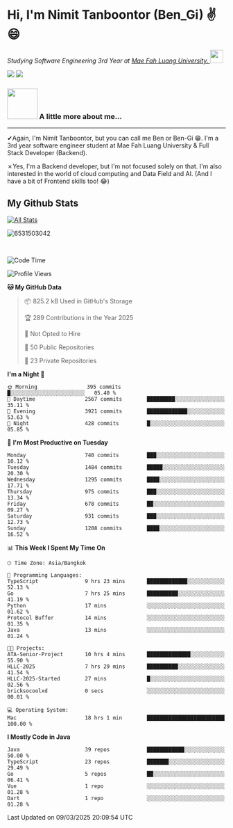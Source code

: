 # Hi, I'm Nimit Tanboontor (Ben_Gi) ✌😄
<p><em>Studying Software Engineering 3rd Year at <a href="https://en.mfu.ac.th/home.html"> Mae Fah Luang University.
</a><img src="https://media.giphy.com/media/WUlplcMpOCEmTGBtBW/giphy.gif" width="30"> </em></p>


[![](https://img.shields.io/badge/linkedin-%230077B5.svg?style=for-the-badge&logo=linkedin)]([https://www.linkedin.com/in/thanaphoom-babparn/](https://www.linkedin.com/in/nimit-tanbooutor-798139246/))
[![](https://img.shields.io/badge/Medium-12100E?style=for-the-badge&logo=medium&logoColor=white)](https://medium.com/@nimittanbooutor)

### <img src="https://media.giphy.com/media/VgCDAzcKvsR6OM0uWg/giphy.gif" width="70"> A little more about me...  

<hr> <!-- Horizontal line -->

&#10004;Again, I'm Nimit Tanboontor, but you can call me Ben or Ben-Gi 😁. I'm a 3rd year software engineer student at Mae Fah Luang University & Full Stack Developer (Backend).

&#10007;Yes, I'm a Backend developer, but I'm not focused solely on that. I'm also interested in the world of cloud computing and Data Field and AI. (And I have a bit of Frontend skills too! 😂)


## My Github Stats

[![All Stats](https://github-readme-stats.vercel.app/api?username=6531503042&show_icons=true&theme=algolia)](https://github.com/6531503042)

<p><img align="center" src="https://github-readme-streak-stats.herokuapp.com/?user=6531503042&" alt="6531503042" /></p>

<br />


<!--START_SECTION:waka-->
![Code Time](http://img.shields.io/badge/Code%20Time-354%20hrs%2019%20mins-blue)

![Profile Views](http://img.shields.io/badge/Profile%20Views-24-blue)

**🐱 My GitHub Data** 

> 📦 825.2 kB Used in GitHub's Storage 
 > 
> 🏆 289 Contributions in the Year 2025
 > 
> 🚫 Not Opted to Hire
 > 
> 📜 50 Public Repositories 
 > 
> 🔑 23 Private Repositories 
 > 
**I'm a Night 🦉** 

```text
🌞 Morning                395 commits         █░░░░░░░░░░░░░░░░░░░░░░░░   05.40 % 
🌆 Daytime                2567 commits        █████████░░░░░░░░░░░░░░░░   35.11 % 
🌃 Evening                3921 commits        █████████████░░░░░░░░░░░░   53.63 % 
🌙 Night                  428 commits         █░░░░░░░░░░░░░░░░░░░░░░░░   05.85 % 
```
📅 **I'm Most Productive on Tuesday** 

```text
Monday                   740 commits         ███░░░░░░░░░░░░░░░░░░░░░░   10.12 % 
Tuesday                  1484 commits        █████░░░░░░░░░░░░░░░░░░░░   20.30 % 
Wednesday                1295 commits        ████░░░░░░░░░░░░░░░░░░░░░   17.71 % 
Thursday                 975 commits         ███░░░░░░░░░░░░░░░░░░░░░░   13.34 % 
Friday                   678 commits         ██░░░░░░░░░░░░░░░░░░░░░░░   09.27 % 
Saturday                 931 commits         ███░░░░░░░░░░░░░░░░░░░░░░   12.73 % 
Sunday                   1208 commits        ████░░░░░░░░░░░░░░░░░░░░░   16.52 % 
```


📊 **This Week I Spent My Time On** 

```text
🕑︎ Time Zone: Asia/Bangkok

💬 Programming Languages: 
TypeScript               9 hrs 23 mins       █████████████░░░░░░░░░░░░   52.13 % 
Go                       7 hrs 25 mins       ██████████░░░░░░░░░░░░░░░   41.19 % 
Python                   17 mins             ░░░░░░░░░░░░░░░░░░░░░░░░░   01.62 % 
Protocol Buffer          14 mins             ░░░░░░░░░░░░░░░░░░░░░░░░░   01.35 % 
Java                     13 mins             ░░░░░░░░░░░░░░░░░░░░░░░░░   01.24 % 

🐱‍💻 Projects: 
ATA-Senior-Project       10 hrs 4 mins       ██████████████░░░░░░░░░░░   55.90 % 
HLLC-2025                7 hrs 29 mins       ██████████░░░░░░░░░░░░░░░   41.54 % 
HLLC-2025-Started        27 mins             █░░░░░░░░░░░░░░░░░░░░░░░░   02.56 % 
bricksocoolxd            0 secs              ░░░░░░░░░░░░░░░░░░░░░░░░░   00.01 % 

💻 Operating System: 
Mac                      18 hrs 1 min        █████████████████████████   100.00 % 
```

**I Mostly Code in Java** 

```text
Java                     39 repos            ████████████░░░░░░░░░░░░░   50.00 % 
TypeScript               23 repos            ███████░░░░░░░░░░░░░░░░░░   29.49 % 
Go                       5 repos             ██░░░░░░░░░░░░░░░░░░░░░░░   06.41 % 
Vue                      1 repo              ░░░░░░░░░░░░░░░░░░░░░░░░░   01.28 % 
Dart                     1 repo              ░░░░░░░░░░░░░░░░░░░░░░░░░   01.28 % 
```




 Last Updated on 09/03/2025 20:09:54 UTC
<!--END_SECTION:waka-->
